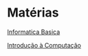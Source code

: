# Matérias

[Informatica Basica](materias/informatica_basica/index.md)

[Introdução à Computação](materias/introducao_computacao/index.md)

